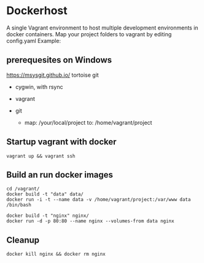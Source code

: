 # Dockerhost

A single Vagrant environment to host multiple development environments in docker containers.
Map your project folders to vagrant by editing config.yaml
Example:

## prerequesites on Windows

https://msysgit.github.io/
tortoise git

- cygwin, with rsync
- vagrant
- git


    - map: /your/local/project
      to: /home/vagrant/project

## Startup vagrant with docker

    vagrant up && vagrant ssh
    
## Build an run docker images    
    
    cd /vagrant/
    docker build -t "data" data/
    docker run -i -t --name data -v /home/vagrant/project:/var/www data /bin/bash
    
    docker build -t "nginx" nginx/
    docker run -d -p 80:80 --name nginx --volumes-from data nginx
 
## Cleanup    
    docker kill nginx && docker rm nginx
    
    
    